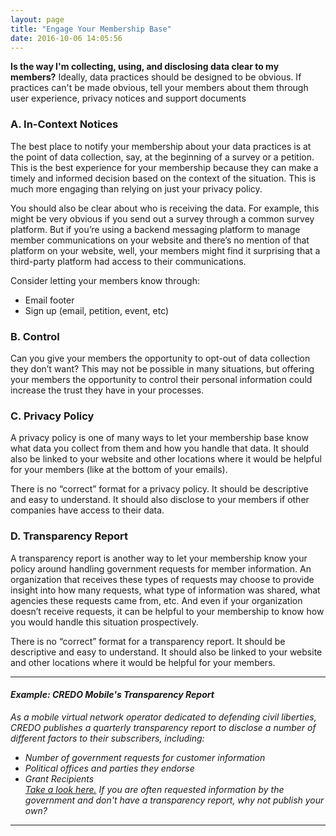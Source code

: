 ```yaml
---
layout: page
title: "Engage Your Membership Base"
date: 2016-10-06 14:05:56
---
```


**Is the way I'm collecting, using, and disclosing data clear to my members?** Ideally, data practices should be designed to be obvious. If practices can't be made obvious, tell your members about them through user experience, privacy notices and support documents

### A. In-Context Notices
The best place to notify your membership about your data practices is at the point of data collection, say, at the beginning of a survey or a petition. This is the best experience for your membership because they can make a timely and informed decision based on the context of the situation.  This is much more engaging than relying on just your privacy policy.   

You should also be clear about who is receiving the data.  For example, this might be very obvious if you send out a survey through a common survey platform.  But if you’re using a backend messaging platform to manage member communications on your website and there’s no mention of that platform on your website, well, your members might find it surprising that a third-party platform had access to their communications. 

Consider letting your members know through:
- Email footer
- Sign up (email, petition, event, etc)

### B. Control
Can you give your members the opportunity to opt-out of data collection they don’t want? This may not be possible in many situations, but offering your members the opportunity to control their personal information could increase the trust they have in your processes.

### C. Privacy Policy
A privacy policy is one of many ways to let your membership base know what data you collect from them and how you handle that data. It should also be linked to your website and other locations where it would be helpful for your members (like at the bottom of your emails).   

There is no “correct” format for a privacy policy.  It should be descriptive and easy to understand.  It should also disclose to your members if other companies have access to their data.  

### D. Transparency Report 
A transparency report is another way to let your membership know your policy around handling government requests for member information.  An organization that receives these types of requests may choose to provide insight into how many requests, what type of information was shared, what agencies these requests came from, etc.  And even if your organization doesn’t receive requests, it can be helpful to your membership to know how you would handle this situation prospectively.

There is no “correct” format for a transparency report.  It should be descriptive and easy to understand.  It should also be linked to your website and other locations where it would be helpful for your members. 

---

#### _Example: CREDO Mobile's Transparency Report_
_As a mobile virtual network operator dedicated to defending civil liberties, CREDO publishes a quarterly transparency report to disclose a number of different factors to their subscribers, including:_
- _Number of government requests for customer information_ 
- _Political offices and parties they endorse_
- _Grant Recipients_ <br />
_[Take a look here.](http://www.credomobile.com/transparency) If you are often requested information by the government and don't have a transparency report, why not publish your own?_

---

